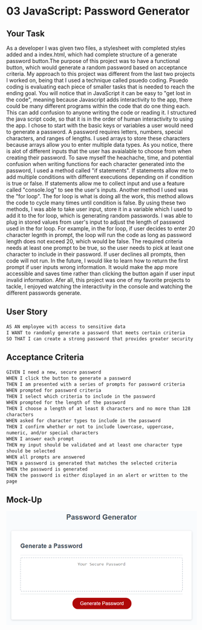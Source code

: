 # 03 JavaScript: Password Generator

## Your Task
As a developer I was given two files, a stylesheet with completed styles added and a index.html, which had 
complete structure of a generate password button.The purpose of this project was to have a functional button,
which would generate a random password based on acceptance criteria. My approach to this project was different from the last two projects I worked on, being that I used a technique called psuedo coding. Psuedo coding is evaluating each piece of smaller tasks that is needed to reach the ending goal. You will notice that in JavaScript it can be easy to "get lost in the code", meaning because Javascript adds interactivity to the app, there could be many different programs within the code that do one thing each. This can add confusion to anyone writing the code or reading it. I structured the java script code, so that it is in the order of human interactivity to using the app. I chose to start with the basic keys or variables a user would need to generate a password. A password requires letters, numbers, special characters, and ranges of lengths. I used arrays to store these characters because arrays allow you to enter multiple data types. As you notice, there is alot of different inputs that the user has avaialable to choose from when creating their password. To save myself the heachache, time, and potential confusion when writing functions for each character generated into the password, I used a method called "if statements". If statements allow me to add multiple conditions with different executions depending on if condition is true or false. If statements allow me to collect input and use a feature called "console.log" to see the user's inputs. Another method I used was the "for loop". The for loop is what is doing all the work, this method allows the code to cycle many times until condition is false. By using these two methods, I was able to take user input, store it in a variable which I used to add it to the for loop, which is generating random passwords. I was able to plug in stored values from user's input to adjust the  length of password used in the for loop. For example, in the for loop, if user decides to enter 20 character legnth in prompt, the loop will run the code as long as password length does not exceed 20, which would be false. The required criteria needs at least one prompt to be true, so the user needs to pick at least one character to include in their password. If user declines all prompts, then code will not run. In the future, I would like to learn how to return the first prompt if user inputs wrong information. It would make the app more accessible and saves time rather than clicking the button again if user input invalid information. Afer all, this project was one of my favorite projects to tackle, I enjoyed watching the interactivity in the console and watching the different passwords generate.


## User Story

```
AS AN employee with access to sensitive data
I WANT to randomly generate a password that meets certain criteria
SO THAT I can create a strong password that provides greater security
```

## Acceptance Criteria

```
GIVEN I need a new, secure password
WHEN I click the button to generate a password
THEN I am presented with a series of prompts for password criteria
WHEN prompted for password criteria
THEN I select which criteria to include in the password
WHEN prompted for the length of the password
THEN I choose a length of at least 8 characters and no more than 128 characters
WHEN asked for character types to include in the password
THEN I confirm whether or not to include lowercase, uppercase, numeric, and/or special characters
WHEN I answer each prompt
THEN my input should be validated and at least one character type should be selected
WHEN all prompts are answered
THEN a password is generated that matches the selected criteria
WHEN the password is generated
THEN the password is either displayed in an alert or written to the page
```

## Mock-Up

![Alt text](Assets/03-javascript-homework-demo.png)